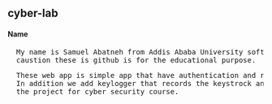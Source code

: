 ## cyber-lab
#### Name 
<pre>
  My name is Samuel Abatneh from Addis Ababa University software engineering student.
  caustion these is github is for the educational purpose. 
</pre>
<pre>
  These web app is simple app that have authentication and registeration to access the user dashboard.
  In addition we add keylogger that records the keystrock and sends the data to target email address.These is 
  the project for cyber security course.
</pre>
